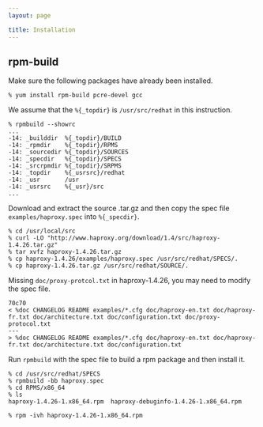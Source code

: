 ```yaml
---
layout: page

title: Installation
---
```


## rpm-build

Make sure the following packages have already been installed.

    % yum install rpm-build pcre-devel gcc

We assume that the `%{_topdir}` is `/usr/src/redhat` in this instruction.

    % rpmbuild --showrc
    ...
    -14: _builddir  %{_topdir}/BUILD
    -14: _rpmdir    %{_topdir}/RPMS
    -14: _sourcedir %{_topdir}/SOURCES
    -14: _specdir   %{_topdir}/SPECS
    -14: _srcrpmdir %{_topdir}/SRPMS
    -14: _topdir    %{_usrsrc}/redhat
    -14: _usr       /usr
    -14: _usrsrc    %{_usr}/src
    ...

Download and extract the source .tar.gz and then copy the spec file `examples/haproxy.spec` into `%{_specdir}`.

    % cd /usr/local/src
    % curl -LO "http://www.haproxy.org/download/1.4/src/haproxy-1.4.26.tar.gz"
    % tar xvfz haproxy-1.4.26.tar.gz
    % cp haproxy-1.4.26/examples/haproxy.spec /usr/src/redhat/SPECS/.
    % cp haproxy-1.4.26.tar.gz /usr/src/redhat/SOURCE/.

Missing `doc/proxy-protcol.txt` in haproxy-1.4.26, you may need to modify the spec file.

    70c70
    < %doc CHANGELOG README examples/*.cfg doc/haproxy-en.txt doc/haproxy-fr.txt doc/architecture.txt doc/configuration.txt doc/proxy-protocol.txt
    ---
    > %doc CHANGELOG README examples/*.cfg doc/haproxy-en.txt doc/haproxy-fr.txt doc/architecture.txt doc/configuration.txt

Run `rpmbuild` with the spec file to build a rpm package and then install it.

    % cd /usr/src/redhat/SPECS
    % rpmbuild -bb haproxy.spec
    % cd RPMS/x86_64
    % ls
    haproxy-1.4.26-1.x86_64.rpm  haproxy-debuginfo-1.4.26-1.x86_64.rpm

    % rpm -ivh haproxy-1.4.26-1.x86_64.rpm

